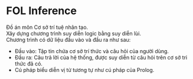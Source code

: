 # FOL Inference<br/>
Đồ án môn Cơ sở trí tuệ nhân tạo.<br/>
Xây dựng chương trình suy diễn logic bằng suy diễn lùi.<br/>
Chương trình có dữ liệu đầu vào và đầu ra như sau:<br/>
 - Đầu vào: Tập tin chứa cơ sở trí thức và câu hỏi của người dùng.<br/>
 - Đầu ra: Câu trả lời của hệ thống, được suy diễn từ câu hỏi trên cơ sở tri thức đã có.<br/>
 - Cú pháp biểu diễn vị từ tương tự như cú pháp của Prolog.
